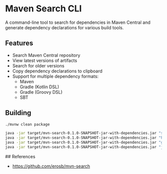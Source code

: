 # Maven Search CLI

A command-line tool to search for dependencies in Maven Central and generate dependency declarations for various build tools.

## Features

- Search Maven Central repository
- View latest versions of artifacts
- Search for older versions
- Copy dependency declarations to clipboard
- Support for multiple dependency formats:
  - Maven
  - Gradle (Kotlin DSL)
  - Gradle (Groovy DSL)
  - SBT

## Building

```bash
./mvnw clean package

java -jar target/mvn-search-0.1.0-SNAPSHOT-jar-with-dependencies.jar "spring-boot-starter-parent"
java -jar target/mvn-search-0.1.0-SNAPSHOT-jar-with-dependencies.jar "hibernate-validator"
java -jar target/mvn-search-0.1.0-SNAPSHOT-jar-with-dependencies.jar "g:org.slf4j"
java -jar target/mvn-search-0.1.0-SNAPSHOT-jar-with-dependencies.jar "junit" -f gradle
```

## References

- https://github.com/erosb/mvn-search